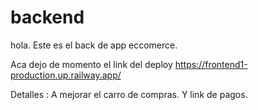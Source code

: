 # backend

  hola. Este es el back de app eccomerce. 

Aca dejo de momento el link del deploy https://frontend1-production.up.railway.app/

Detalles : A mejorar el carro de compras. Y link de pagos. 
